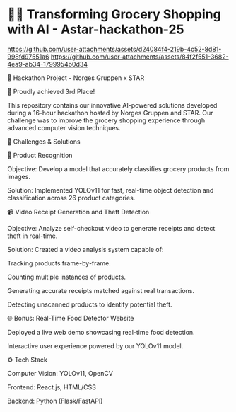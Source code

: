# 🛒✨ Transforming Grocery Shopping with AI - Astar-hackathon-25
https://github.com/user-attachments/assets/d24084f4-219b-4c52-8d81-998fd97551a6
https://github.com/user-attachments/assets/84f2f551-3682-4ea9-ab34-1799954b0d34


🚀 Hackathon Project - Norges Gruppen x STAR

🥉 Proudly achieved 3rd Place!

This repository contains our innovative AI-powered solutions developed during a 16-hour hackathon hosted by Norges Gruppen and STAR. Our challenge was to improve the grocery shopping experience through advanced computer vision techniques.

📌 Challenges & Solutions

🥦 Product Recognition

Objective: Develop a model that accurately classifies grocery products from images.

Solution: Implemented YOLOv11 for fast, real-time object detection and classification across 26 product categories.

📹 Video Receipt Generation and Theft Detection

Objective: Analyze self-checkout video to generate receipts and detect theft in real-time.

Solution: Created a video analysis system capable of:

Tracking products frame-by-frame.

Counting multiple instances of products.

Generating accurate receipts matched against real transactions.

Detecting unscanned products to identify potential theft.

🌐 Bonus: Real-Time Food Detector Website

Deployed a live web demo showcasing real-time food detection.

Interactive user experience powered by our YOLOv11 model.

⚙️ Tech Stack

Computer Vision: YOLOv11, OpenCV

Frontend: React.js, HTML/CSS

Backend: Python (Flask/FastAPI)
